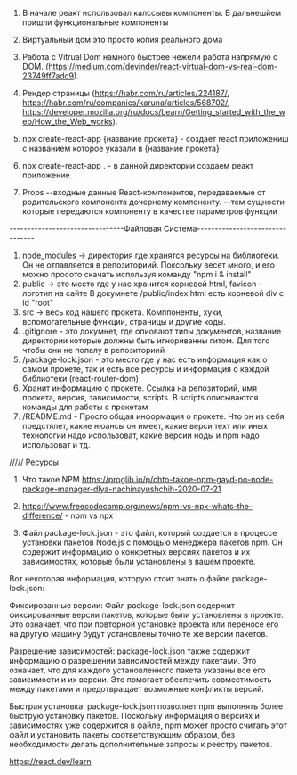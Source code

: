 1. В начале реакт использовал калссывы компоненты. В дальнешйем пришли функциональные компоненты
2. Виртуальный дом это просто копия реального дома
3. Работа с Vitrual Dom намного быстрее нежели работа напрямую с DOM. (https://medium.com/devinder/react-virtual-dom-vs-real-dom-23749ff7adc9).
4. Рендер страницы (https://habr.com/ru/articles/224187/, https://habr.com/ru/companies/karuna/articles/568702/, https://developer.mozilla.org/ru/docs/Learn/Getting_started_with_the_web/How_the_Web_works).
5. npx create-react-app {название прокета} - создает react приложениш с названием которое указали в {название прокета}
6. npx create-react-app . - в данной директории создаем реакт приложение

7. Props
   --входные данные React-компонентов, передаваемые от родительского компонента дочернему компоненту.
   --тем сущности которые передаются компоненту в качестве параметров функции

--------------------------------Файловая Система--------------------------------

1. node_modules -> директория где хранятся ресурсы на библиотеки. Он не отпавляется в репозиториий. Поксольку весет много, и его можно просото скачать используя команду "npm i & install"
2. public -> это место где у нас хранится корневой html, favicon - логотип на сайте
   В докумнете /public/index.html есть корневой div с id "root"
3. src -> весь код нашего прокета. Комппоненты, хуки, вспомогательные функции, страницы и другие коды.
4. .gitignore - это докумнет, где опиовают типы документов, название директории которые должны быть игнориванны гитом. Для того чтобы они не попалу в репозиториий
5. /package-lock.json - это место где у нас есть информация как о самом прокете, так и есть все ресурсы и информация о каждой библиотеки (react-router-dom)
6. Хранит информацию о прокете. Ссылка на репозиторий, имя прокета, версия, зависимости, scripts. В scripts описываются команды для работы с прокетам
7. /README.md - Просто общая информация о прокете. Что он из себя предстялет, какие нюансы он имеет, какие верси техт или иных технологии надо использоват, какие версии ноды и npm надо использоват и тд.

///// Ресурсы

1. Что такое NPM https://proglib.io/p/chto-takoe-npm-gayd-po-node-package-manager-dlya-nachinayushchih-2020-07-21

2. https://www.freecodecamp.org/news/npm-vs-npx-whats-the-difference/ - npm vs npx

3. Файл package-lock.json - это файл, который создается в процессе установки пакетов Node.js с помощью менеджера пакетов npm. Он содержит информацию о конкретных версиях пакетов и их зависимостях, которые были установлены в вашем проекте.

Вот некоторая информация, которую стоит знать о файле package-lock.json:

Фиксированные версии: Файл package-lock.json содержит фиксированные версии пакетов, которые были установлены в проекте. Это означает, что при повторной установке проекта или переносе его на другую машину будут установлены точно те же версии пакетов.

Разрешение зависимостей: package-lock.json также содержит информацию о разрешении зависимостей между пакетами. Это означает, что для каждого установленного пакета указаны все его зависимости и их версии. Это помогает обеспечить совместимость между пакетами и предотвращает возможные конфликты версий.

Быстрая установка: package-lock.json позволяет npm выполнять более быструю установку пакетов. Поскольку информация о версиях и зависимостях уже содержится в файле, npm может просто считать этот файл и установить пакеты соответствующим образом, без необходимости делать дополнительные запросы к реестру пакетов.

https://react.dev/learn

